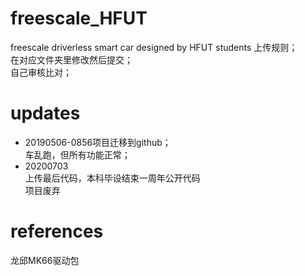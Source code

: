 # freescale_HFUT
freescale driverless smart car designed by HFUT students
上传规则；  
在对应文件夹里修改然后提交；  
自己审核比对；  

# updates
- 20190506-0856项目迁移到github；  
车乱跑，但所有功能正常；  
- 20200703  
上传最后代码，本科毕设结束一周年公开代码  
项目废弃
# references
龙邱MK66驱动包
